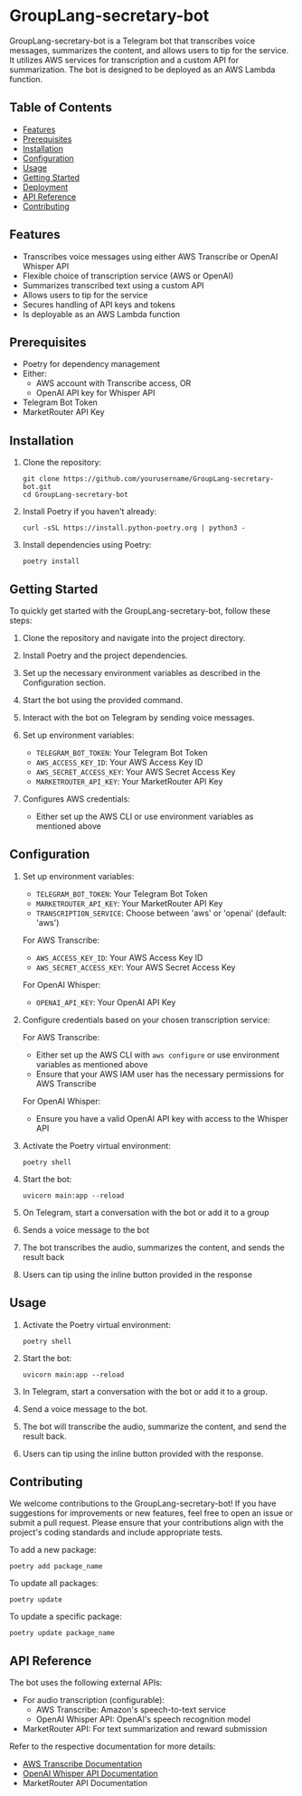# GroupLang-secretary-bot

GroupLang-secretary-bot is a Telegram bot that transcribes voice messages, summarizes the content, and allows users to tip for the service. It utilizes AWS services for transcription and a custom API for summarization. The bot is designed to be deployed as an AWS Lambda function.

## Table of Contents

- [Features](#features)
- [Prerequisites](#prerequisites)
- [Installation](#installation)
- [Configuration](#configuration)
- [Usage](#usage)
- [Getting Started](#getting-started)
- [Deployment](#deployment)
- [API Reference](#api-reference)
- [Contributing](#contributing)

## Features

- Transcribes voice messages using either AWS Transcribe or OpenAI Whisper API
- Flexible choice of transcription service (AWS or OpenAI)
- Summarizes transcribed text using a custom API
- Allows users to tip for the service
- Secures handling of API keys and tokens
- Is deployable as an AWS Lambda function

## Prerequisites

- Poetry for dependency management
- Either:
  - AWS account with Transcribe access, OR
  - OpenAI API key for Whisper API
- Telegram Bot Token
- MarketRouter API Key

## Installation

1. Clone the repository:
   ```
   git clone https://github.com/yourusername/GroupLang-secretary-bot.git
   cd GroupLang-secretary-bot
   ```

2. Install Poetry if you haven't already:
   ```
   curl -sSL https://install.python-poetry.org | python3 -
   ```

3. Install dependencies using Poetry:
   ```
   poetry install
   ```

## Getting Started

To quickly get started with the GroupLang-secretary-bot, follow these steps:

1. Clone the repository and navigate into the project directory.
2. Install Poetry and the project dependencies.
3. Set up the necessary environment variables as described in the Configuration section.
4. Start the bot using the provided command.
5. Interact with the bot on Telegram by sending voice messages.

1. Set up environment variables:
   - `TELEGRAM_BOT_TOKEN`: Your Telegram Bot Token
   - `AWS_ACCESS_KEY_ID`: Your AWS Access Key ID
   - `AWS_SECRET_ACCESS_KEY`: Your AWS Secret Access Key
   - `MARKETROUTER_API_KEY`: Your MarketRouter API Key

2. Configures AWS credentials:
   - Either set up the AWS CLI or use environment variables as mentioned above

## Configuration

1. Set up environment variables:
   - `TELEGRAM_BOT_TOKEN`: Your Telegram Bot Token
   - `MARKETROUTER_API_KEY`: Your MarketRouter API Key
   - `TRANSCRIPTION_SERVICE`: Choose between 'aws' or 'openai' (default: 'aws')
   
   For AWS Transcribe:
   - `AWS_ACCESS_KEY_ID`: Your AWS Access Key ID
   - `AWS_SECRET_ACCESS_KEY`: Your AWS Secret Access Key
   
   For OpenAI Whisper:
   - `OPENAI_API_KEY`: Your OpenAI API Key

2. Configure credentials based on your chosen transcription service:

   For AWS Transcribe:
   - Either set up the AWS CLI with `aws configure` or use environment variables as mentioned above
   - Ensure that your AWS IAM user has the necessary permissions for AWS Transcribe
   
   For OpenAI Whisper:
   - Ensure you have a valid OpenAI API key with access to the Whisper API

1. Activate the Poetry virtual environment:
   ```
   poetry shell
   ```

2. Start the bot:
   ```
   uvicorn main:app --reload
   ```

3. On Telegram, start a conversation with the bot or add it to a group

4. Sends a voice message to the bot

5. The bot transcribes the audio, summarizes the content, and sends the result back

6. Users can tip using the inline button provided in the response

## Usage

1. Activate the Poetry virtual environment:
   ```
   poetry shell
   ```

2. Start the bot:
   ```
   uvicorn main:app --reload
   ```

3. In Telegram, start a conversation with the bot or add it to a group.

4. Send a voice message to the bot.

5. The bot will transcribe the audio, summarize the content, and send the result back.

6. Users can tip using the inline button provided with the response.

## Contributing

We welcome contributions to the GroupLang-secretary-bot! If you have suggestions for improvements or new features, feel free to open an issue or submit a pull request. Please ensure that your contributions align with the project's coding standards and include appropriate tests.

To add a new package:
```
poetry add package_name
```

To update all packages:
```
poetry update
```

To update a specific package:
```
poetry update package_name
```

## API Reference

The bot uses the following external APIs:

- For audio transcription (configurable):
  - AWS Transcribe: Amazon's speech-to-text service
  - OpenAI Whisper API: OpenAI's speech recognition model
- MarketRouter API: For text summarization and reward submission

Refer to the respective documentation for more details:
- [AWS Transcribe Documentation](https://docs.aws.amazon.com/transcribe/)
- [OpenAI Whisper API Documentation](https://platform.openai.com/docs/guides/speech-to-text)
- MarketRouter API Documentation
